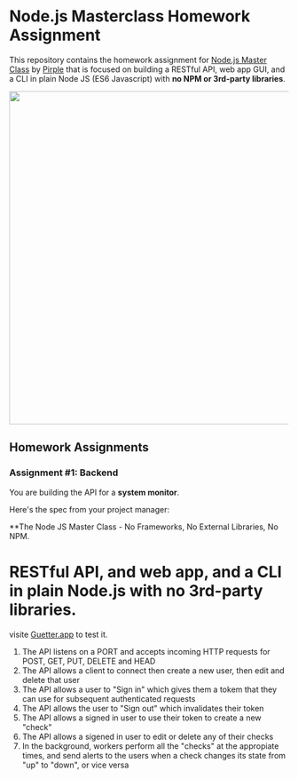 # Node.js Masterclass Homework Assignment

This repository contains the homework assignment for 
[Node.js Master Class](https://pirple.thinkific.com/courses/the-nodejs-master-class) by [Pirple](https://www.pirple.com/) 
that is focused on building a RESTful API, web app GUI, and a CLI in plain Node JS (ES6 Javascript) with **no NPM or 3rd-party libraries**.

<img src="https://miro.medium.com/max/930/0*MNVJq_8e0SJoqZb5.jpg" width="600">

## Homework Assignments

### Assignment #1: Backend

You are building the API for a **system monitor**.

Here's the spec from your project manager: 

**The Node JS Master Class - No Frameworks, No External Libraries, No NPM. 


# RESTful API, and web app, and a CLI in plain Node.js with no 3rd-party libraries.

visite [Guetter.app](https://guetter.app) to test it.

1. The API listens on a PORT and accepts incoming HTTP requests for POST, GET, PUT, DELETE and HEAD
2. The API allows a client to connect then create a new user, then edit and delete that user
3. The API allows a user to "Sign in" which gives them a tokem that they can use for subsequent authenticated requests
4. The API allows the user to "Sign out" which invalidates their token
5. The API allows a signed in user to use their token to create a new "check"
6. The API allows a sigened in user to edit or delete any of their checks
7. In the background, workers perform all the "checks" at the appropiate times, and send alerts to the users when a check changes its state from "up" to "down", or vice versa

